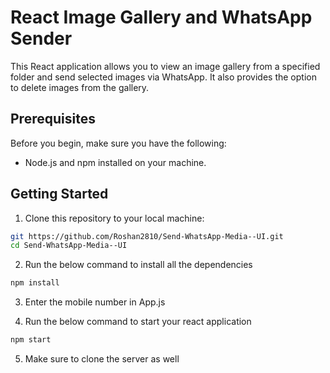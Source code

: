 # React Image Gallery and WhatsApp Sender

This React application allows you to view an image gallery from a specified folder and send selected images via WhatsApp. It also provides the option to delete images from the gallery.

## Prerequisites

Before you begin, make sure you have the following:

- Node.js and npm installed on your machine.

## Getting Started

1. Clone this repository to your local machine:

```bash
git https://github.com/Roshan2810/Send-WhatsApp-Media--UI.git
cd Send-WhatsApp-Media--UI
```

2. Run the below command to install all the dependencies

```bash
npm install
```

3. Enter the mobile number in App.js

4. Run the below command to start your react application

```bash
npm start
```
5. Make sure to clone the server as well
